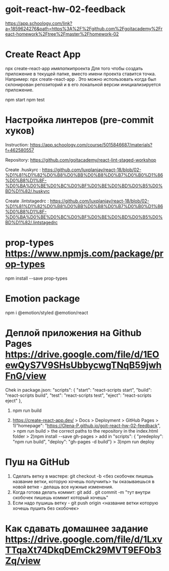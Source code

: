 # goit-react-hw-02-feedback

https://app.schoology.com/link?a=1859624276&path=https%3A%2F%2Fgithub.com%2Fgoitacademy%2Freact-homework%2Ftree%2Fmaster%2Fhomework-02

# Create React App

npx create-react-app имя*папки*проекта
Для того чтобы создать приложение в текущей папке, вместо имени проекта ставится точка. Например:
npx create-react-app .
Это можно использовать когда был склонирован репозиторий и в его локальной версии инициализируется приложение.

npm start
npm test

# Настройка линтеров (pre-commit хуков)

Instruction:
https://app.schoology.com/course/5015846687/materials?f=462580557

Repository:
https://github.com/goitacademy/react-lint-staged-workshop

Create .huskyrc :
https://github.com/luxplanjay/react-18/blob/02-%D1%81%D1%82%D0%B8%D0%BB%D0%B8%D0%B7%D0%B0%D1%86%D0%B8%D1%8F-%D0%BA%D0%BE%D0%BC%D0%BF%D0%BE%D0%BD%D0%B5%D0%BD%D1%82/.huskyrc

Create .lintstagedrc :
https://github.com/luxplanjay/react-18/blob/02-%D1%81%D1%82%D0%B8%D0%BB%D0%B8%D0%B7%D0%B0%D1%86%D0%B8%D1%8F-%D0%BA%D0%BE%D0%BC%D0%BF%D0%BE%D0%BD%D0%B5%D0%BD%D1%82/.lintstagedrc

# prop-types https://www.npmjs.com/package/prop-types

npm install --save prop-types

# Emotion package

npm i @emotion/styled @emotion/react

# Деплой приложения на Github Pages https://drive.google.com/file/d/1EOewQyS7V9SHsUbbycwgTNqB59jwhFnG/view

Chek in package.json:
"scripts": {
"start": "react-scripts start",
"build": "react-scripts build",
"test": "react-scripts test",
"eject": "react-scripts eject"
},

1. npm run build

2. https://create-react-app.dev/ > Docs > Deployment > GitHub Pages >
   1)"homepage": "https://Olena-P.github.io/goit-react-hw-02-feedback", > npm run build > the correct paths to the repository in the index.html folder >
   2)npm install --save gh-pages > add in "scripts": { "predeploy": "npm run build", "deploy": "gh-pages -d build"} >
   3)npm run deploy

# Пуш на GitHub

1. Cделать ветку в мастере:
   git checkout -b <без скобочек пишешь название ветки, которую хочешь получиить>
   ты оказываешься в новой ветке - делашь все нужные изменения.
2. Когда готова делать коммит:
   git add .
   git commit -m "тут внутри скобочек пишешь коммит который хочешь"
3. Если надо пушишь ветку -
   git push origin <название ветки которую хочешь пушить без скобочек>

# Как сдавать домашнее задание https://drive.google.com/file/d/1LxvTTqaXt74DkqDEmCk29MVT9EF0b3Zq/view
